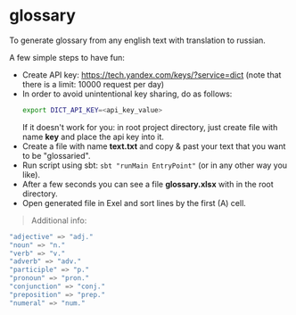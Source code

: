 # glossary
To generate glossary from any english text with translation to russian.

A few simple steps to have fun:
* Create API key: https://tech.yandex.com/keys/?service=dict (note that there is a limit: 10000 request per day)
* In order to avoid unintentional key sharing, do as follows:
  ```bash
  export DICT_API_KEY=<api_key_value>
  ```
  If it doesn't work for you: in root project directory, just create file with name **key** and place the api key into it.
* Create a file with name **text.txt** and copy & past your text that you want to be "glossaried".
* Run script using sbt: `sbt "runMain EntryPoint"` (or in any other way you like).
* After a few seconds you can see a file **glossary.xlsx** with in the root directory.
* Open generated file in Exel and sort lines by the first (A) cell.

> Additional info:
```scala
"adjective" => "adj."
"noun" => "n."
"verb" => "v."
"adverb" => "adv."
"participle" => "p."
"pronoun" => "pron."
"conjunction" => "conj."
"preposition" => "prep."
"numeral" => "num."
```
